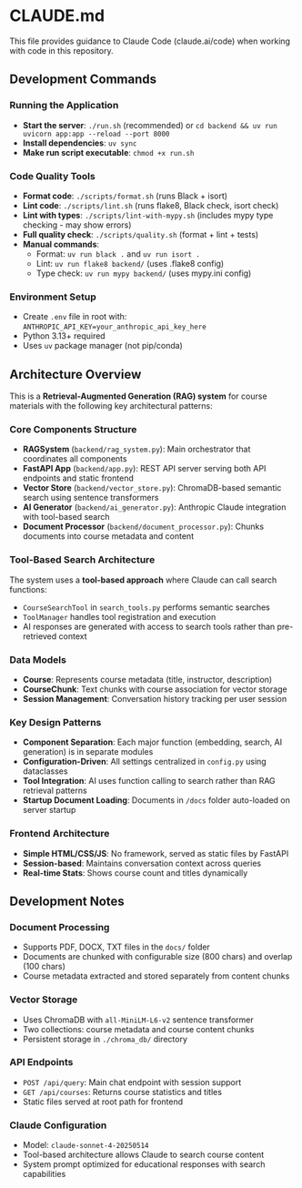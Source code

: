 # CLAUDE.md

This file provides guidance to Claude Code (claude.ai/code) when working with code in this repository.

## Development Commands

### Running the Application
- **Start the server**: `./run.sh` (recommended) or `cd backend && uv run uvicorn app:app --reload --port 8000`
- **Install dependencies**: `uv sync`
- **Make run script executable**: `chmod +x run.sh`

### Code Quality Tools
- **Format code**: `./scripts/format.sh` (runs Black + isort)
- **Lint code**: `./scripts/lint.sh` (runs flake8, Black check, isort check)
- **Lint with types**: `./scripts/lint-with-mypy.sh` (includes mypy type checking - may show errors)
- **Full quality check**: `./scripts/quality.sh` (format + lint + tests)
- **Manual commands**:
  - Format: `uv run black .` and `uv run isort .`
  - Lint: `uv run flake8 backend/` (uses .flake8 config)
  - Type check: `uv run mypy backend/` (uses mypy.ini config)

### Environment Setup
- Create `.env` file in root with: `ANTHROPIC_API_KEY=your_anthropic_api_key_here`
- Python 3.13+ required
- Uses `uv` package manager (not pip/conda)

## Architecture Overview

This is a **Retrieval-Augmented Generation (RAG) system** for course materials with the following key architectural patterns:

### Core Components Structure
- **RAGSystem** (`backend/rag_system.py`): Main orchestrator that coordinates all components
- **FastAPI App** (`backend/app.py`): REST API server serving both API endpoints and static frontend
- **Vector Store** (`backend/vector_store.py`): ChromaDB-based semantic search using sentence transformers
- **AI Generator** (`backend/ai_generator.py`): Anthropic Claude integration with tool-based search
- **Document Processor** (`backend/document_processor.py`): Chunks documents into course metadata and content

### Tool-Based Search Architecture
The system uses a **tool-based approach** where Claude can call search functions:
- `CourseSearchTool` in `search_tools.py` performs semantic searches
- `ToolManager` handles tool registration and execution
- AI responses are generated with access to search tools rather than pre-retrieved context

### Data Models
- **Course**: Represents course metadata (title, instructor, description)
- **CourseChunk**: Text chunks with course association for vector storage
- **Session Management**: Conversation history tracking per user session

### Key Design Patterns
- **Component Separation**: Each major function (embedding, search, AI generation) is in separate modules
- **Configuration-Driven**: All settings centralized in `config.py` using dataclasses
- **Tool Integration**: AI uses function calling to search rather than RAG retrieval patterns
- **Startup Document Loading**: Documents in `/docs` folder auto-loaded on server startup

### Frontend Architecture
- **Simple HTML/CSS/JS**: No framework, served as static files by FastAPI
- **Session-based**: Maintains conversation context across queries
- **Real-time Stats**: Shows course count and titles dynamically

## Development Notes

### Document Processing
- Supports PDF, DOCX, TXT files in the `docs/` folder  
- Documents are chunked with configurable size (800 chars) and overlap (100 chars)
- Course metadata extracted and stored separately from content chunks

### Vector Storage
- Uses ChromaDB with `all-MiniLM-L6-v2` sentence transformer
- Two collections: course metadata and course content chunks
- Persistent storage in `./chroma_db/` directory

### API Endpoints
- `POST /api/query`: Main chat endpoint with session support
- `GET /api/courses`: Returns course statistics and titles
- Static files served at root path for frontend

### Claude Configuration
- Model: `claude-sonnet-4-20250514`
- Tool-based architecture allows Claude to search course content
- System prompt optimized for educational responses with search capabilities